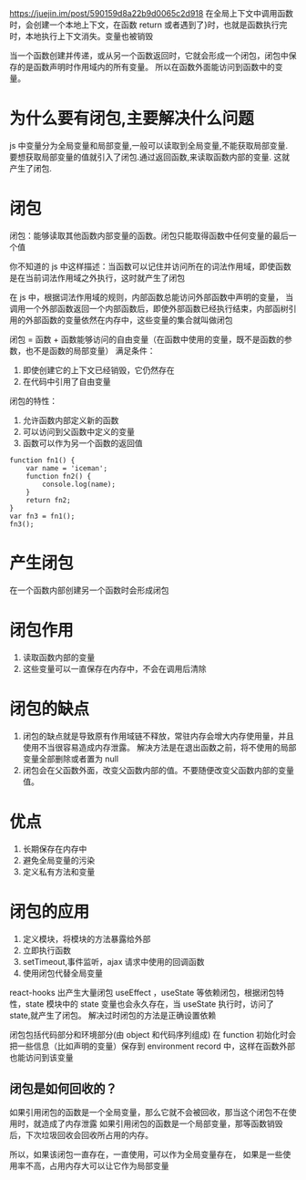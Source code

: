 https://juejin.im/post/590159d8a22b9d0065c2d918
在全局上下文中调用函数时，会创建一个本地上下文，在函数 return 或者遇到了}时，也就是函数执行完时，本地执行上下文消失。变量也被销毁

当一个函数创建并传递，或从另一个函数返回时，它就会形成一个闭包，闭包中保存的是函数声明时作用域内的所有变量。 所以在函数外面能访问到函数中的变量。

# 为什么要有闭包,主要解决什么问题

js 中变量分为全局变量和局部变量,一般可以读取到全局变量,不能获取局部变量.
要想获取局部变量的值就引入了闭包.通过返回函数,来读取函数内部的变量. 这就产生了闭包.

# 闭包

闭包：能够读取其他函数内部变量的函数。闭包只能取得函数中任何变量的最后一个值

你不知道的 js 中这样描述：当函数可以记住并访问所在的词法作用域，即使函数是在当前词法作用域之外执行，这时就产生了闭包

在 js 中，根据词法作用域的规则，内部函数总能访问外部函数中声明的变量，
当调用一个外部函数返回一个内部函数后，即使外部函数已经执行结束，内部函树引用的外部函数的变量依然在内存中，这些变量的集合就叫做闭包

闭包 = 函数 + 函数能够访问的自由变量（在函数中使用的变量，既不是函数的参数，也不是函数的局部变量）
满足条件：

1. 即使创建它的上下文已经销毁，它仍然存在
2. 在代码中引用了自由变量

闭包的特性：

1. 允许函数内部定义新的函数
2. 可以访问到父函数中定义的变量
3. 函数可以作为另一个函数的返回值

```
function fn1() {
	var name = 'iceman';
	function fn2() {
		console.log(name);
	}
	return fn2;
}
var fn3 = fn1();
fn3();
```

# 产生闭包

在一个函数内部创建另一个函数时会形成闭包

# 闭包作用

1. 读取函数内部的变量
2. 这些变量可以一直保存在内存中，不会在调用后清除

# 闭包的缺点

1. 闭包的缺点就是导致原有作用域链不释放，常驻内存会增大内存使用量，并且使用不当很容易造成内存泄露。
   解决方法是在退出函数之前，将不使用的局部变量全部删除或者置为 null
2. 闭包会在父函数外面，改变父函数内部的值。不要随便改变父函数内部的变量值。

# 优点

1. 长期保存在内存中
2. 避免全局变量的污染
3. 定义私有方法和变量

# 闭包的应用

1. 定义模块，将模块的方法暴露给外部
2. 立即执行函数
3. setTimeout,事件监听，ajax 请求中使用的回调函数
4. 使用闭包代替全局变量

react-hooks 出产生大量闭包
useEffect ，useState 等依赖闭包，根据闭包特性，state 模块中的 state 变量也会永久存在，当 useState 执行时，访问了 state,就产生了闭包。
解决过时闭包的方法是正确设置依赖

闭包包括代码部分和环境部分(由 object 和代码序列组成)
在 function 初始化时会把一些信息（比如声明的变量）保存到 environment record 中，这样在函数外部也能访问到该变量

## 闭包是如何回收的？

如果引用闭包的函数是一个全局变量，那么它就不会被回收，那当这个闭包不在使用时，就造成了内存泄露
如果引用闭包的函数是一个局部变量，那等函数销毁后，下次垃圾回收会回收所占用的内存。

所以，如果该闭包一直存在，一直使用，可以作为全局变量存在， 如果是一些使用率不高，占用内存大可以让它作为局部变量
